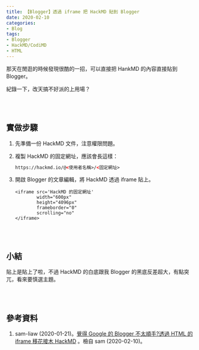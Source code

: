 ```yaml
---
title: 【Blogger】透過 iframe 把 HackMD 貼到 Blogger
date: 2020-02-10
categories:
- Blog
tags:
- Blogger
- HackMD/CodiMD
- HTML
--- 
```


那天在閒逛的時候發現很酷的一招，可以直接把 HankMD 的內容直接貼到 Blogger。
 
紀錄一下，改天搞不好派的上用場？

<!--more-->
<br><br> 

## 實做步驟
1. 先準備一份 HackMD 文件，注意權限問題。
2. 複製 HackMD 的固定網址，應該會長這樣：  
    ```html
    https://hackmd.io/@<使用者名稱>/<固定網址>
    ```
3. 開啟 Blogger 的文章編輯，將 HackMD 透過 iframe 貼上。

    ```htmlmixed
    <iframe src='HackMD 的固定網址' 
            width="600px" 
            height="4096px"
            frameborder="0" 
            scrolling="no"
    </iframe>
    ```

<br><br> 
 
## 小結 
貼上是貼上了啦，不過 HackMD 的白底跟我 Blogger 的黑底反差超大，有點突兀，看來要慎選主題。

<br><br> 

## 參考資料 
1. sam-liaw (2020-01-21)。[覺得 Google 的 Blogger 不太順手?透過 HTML 的 iframe 移花接木 HackMD](hhttps://sam1221.blogspot.com/2020/01/google-blogger-html-iframe-hackmd.html) 。檢自 sam (2020-02-10)。
